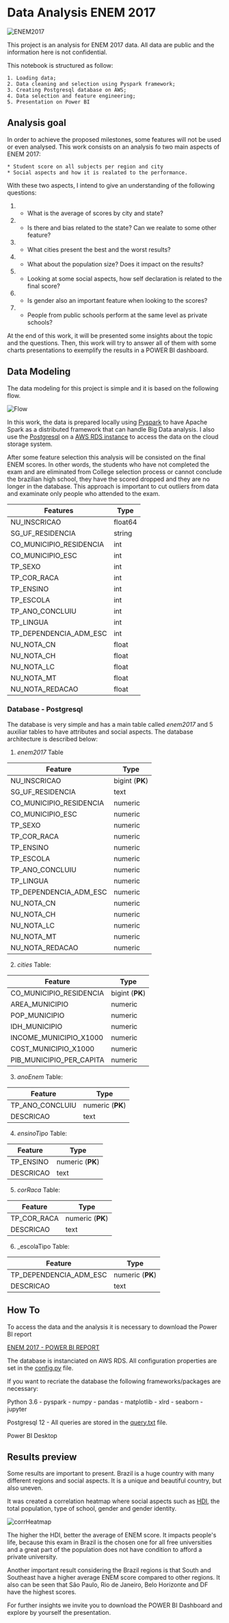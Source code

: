 # Data Analysis ENEM 2017


![ENEM2017](img/enem-2017.png)

This project is an analysis for ENEM 2017 data. All data are public and the information here is not confidential.

This notebook is structured as follow:

    1. Loading data;
    2. Data cleaning and selection using Pyspark framework;
    3. Creating Postgresql database on AWS;
    4. Data selection and feature engineering;
    5. Presentation on Power BI
    
    
## Analysis goal

In order to achieve the proposed milestones, some features will not be used or even analysed. This work consists on an analysis fo two main aspects of ENEM 2017:

    * Student score on all subjects per region and city
    * Social aspects and how it is realated to the performance.
    
With these two aspects, I intend to give an understanding of the following questions:

1. - What is the average of scores by city and state?
2. - Is there and bias related to the state? Can we realate to some other feature?
3. - What cities present the best and the worst results?
4. - What about the population size? Does it impact on the results?
5. - Looking at some social aspects, how self declaration is related to the final score?
6. - Is gender also an important feature when looking to the scores?
7. - People from public schools perform at the same level as private schools?

At the end of this work, it will be presented some insights about the topic and the questions. Then, this work will try to answer all of them with some charts presentations to exemplify the results in a POWER BI dashboard.


## Data Modeling

The data modeling for this project is simple and it is based on the following flow.

![Flow](https://github.com/ThiagoGrabe/ENEM2017/blob/master/img/ENEM2017%20-%20DataFlow.png)

In this work, the data is prepared locally using [Pyspark](https://spark.apache.org/docs/latest/api/python/index.html) to have Apache Spark as a distributed framework that can handle Big Data analysis. I also use the [Postgresql](https://www.postgresql.org/) on a [AWS RDS instance](https://aws.amazon.com/pt/rds/postgresql/?trk=ps_a131L0000083bBMQAY&trkCampaign=pac_ps_Q1_120_RDS_PDP_P_NBrand_BR&sc_channel=ps&sc_campaign=pac_q1-1-2020_paidsearch_RDS_OpenSource_BR&sc_outcome=PaaS_Digital_Marketing&sc_geo=LATAM&sc_country=BR&sc_publisher=Google&sc_category=Database&sc_detail=postgres&sc_content=postgresql_e&sc_matchtype=e&sc_segment=448680794859&sc_medium=PAC-PaaS-P|PS-GO|Non-Brand|Desktop|PA|Database|RDS|BR|PT|Text&s_kwcid=AL!4422!3!448680794859!e!!g!!postgres&ef_id=CjwKCAjw1ej5BRBhEiwAfHyh1DPYrvfUO0dzYrntUhupo-dV_jUJiIBZ3yXwRd6xNMQW6GSEsOgvSBoCLEQQAvD_BwE:G:s&s_kwcid=AL!4422!3!448680794859!e!!g!!postgres) to access the data on the cloud storage system.

After some feature selection this analysis will be consisted on the final ENEM scores. In other words, the students who have not completed the exam and are eliminated from College selection process or cannot conclude the brazilian high school, they have the scored dropped and they are no longer in the database. This approach is important to cut outliers from data and examinate only people who attended to the exam.

| Features  | Type |
| ------------- | ------------- |
|NU_INSCRICAO           |float64|
|SG_UF_RESIDENCIA       |string|
|CO_MUNICIPIO_RESIDENCIA|int|
|CO_MUNICIPIO_ESC|int|
|TP_SEXO|int|
|TP_COR_RACA|int|
|TP_ENSINO|int|
|TP_ESCOLA|int|
|TP_ANO_CONCLUIU|int|
|TP_LINGUA|int|
|TP_DEPENDENCIA_ADM_ESC|int|
|NU_NOTA_CN|float|
|NU_NOTA_CH|float|
|NU_NOTA_LC|float|
|NU_NOTA_MT|float|
|NU_NOTA_REDACAO|float|

### Database - Postgresql

The database is very simple and has a main table called _enem2017_ and 5 auxiliar tables to have attributes and social aspects. The database architecture is described below:

1. _enem2017_ Table

| Feature  | Type |
| ------------- | ------------- |
|NU_INSCRICAO           |bigint (__PK__)|
|SG_UF_RESIDENCIA       |text|
|CO_MUNICIPIO_RESIDENCIA|numeric|
|CO_MUNICIPIO_ESC|numeric|
|TP_SEXO|numeric|
|TP_COR_RACA|numeric|
|TP_ENSINO|numeric|
|TP_ESCOLA|numeric|
|TP_ANO_CONCLUIU|numeric|
|TP_LINGUA|numeric|
|TP_DEPENDENCIA_ADM_ESC|numeric|
|NU_NOTA_CN|numeric|
|NU_NOTA_CH|numeric|
|NU_NOTA_LC|numeric|
|NU_NOTA_MT|numeric|
|NU_NOTA_REDACAO|numeric|

2. _cities_ Table:

| Feature  | Type |
| ------------- | ------------- |
|CO_MUNICIPIO_RESIDENCIA  |bigint (__PK__)|
|AREA_MUNICIPIO       |numeric|
|POP_MUNICIPIO|numeric|
|IDH_MUNICIPIO|numeric|
|INCOME_MUNICIPIO_X1000|numeric|
|COST_MUNICIPIO_X1000   |numeric|
|PIB_MUNICIPIO_PER_CAPITA|numeric|

3. _anoEnem_ Table:

| Feature  | Type |
| ------------- | ------------- |
|TP_ANO_CONCLUIU       |numeric (__PK__)|
|DESCRICAO|text|

4. _ensinoTipo_ Table:

| Feature  | Type |
| ------------- | ------------- |
|TP_ENSINO       |numeric (__PK__)|
|DESCRICAO|text|

5. _corRaca_ Table:

| Feature  | Type |
| ------------- | ------------- |
|TP_COR_RACA       |numeric (__PK__)|
|DESCRICAO|text|

6. _escolaTipo Table:

| Feature  | Type |
| ------------- | ------------- |
|TP_DEPENDENCIA_ADM_ESC       |numeric (__PK__)|
|DESCRICAO|text|


## How To

To access the data and the analysis it is necessary to download the Power BI report

   [ENEM 2017 - POWER BI REPORT](https://github.com/ThiagoGrabe/ENEM2017/blob/master/enem2017_Report.pbix)
    
The database is instanciated on AWS RDS. All configuration properties are set in the [config.py](https://github.com/ThiagoGrabe/ENEM2017/blob/master/config.py) file.

If you want to recriate the database the following frameworks/packages are necessary:

 Python 3.6
        - pyspark
        - numpy
        - pandas
        - matplotlib
        - xlrd
        - seaborn
        - jupyter
        
 Postgresql 12
    -   All queries are stored in the [query.txt](https://github.com/ThiagoGrabe/ENEM2017/blob/master/query.txt) file.
        
 Power BI Desktop
     
 
     
 ## Results preview
 
Some results are important to present. Brazil is a huge country with many different regions and social aspects. It is a unique and beautiful country, but also uneven.

It was created a correlation heatmap where social aspects such as [HDI](http://hdr.undp.org/en/content/human-development-index-hdi), the total population, type of school, gender and gender identity.

![corrHeatmap](https://github.com/ThiagoGrabe/ENEM2017/blob/master/img/CorrelationHeatmap.png)

The higher the HDI, better the average of ENEM score. It impacts people's life, because this exam in Brazil is the chosen one for all free universities and a great part of the population does not have condition to afford a private university.

Another important result considering the Brazil regions is that South and Southeast have a higher average ENEM score compared to other regions. It also can be seen that São Paulo, Rio de Janeiro, Belo Horizonte and DF have the highest scores.

For further insights we invite you to download the POWER BI Dashboard and explore by yourself the presentation.
